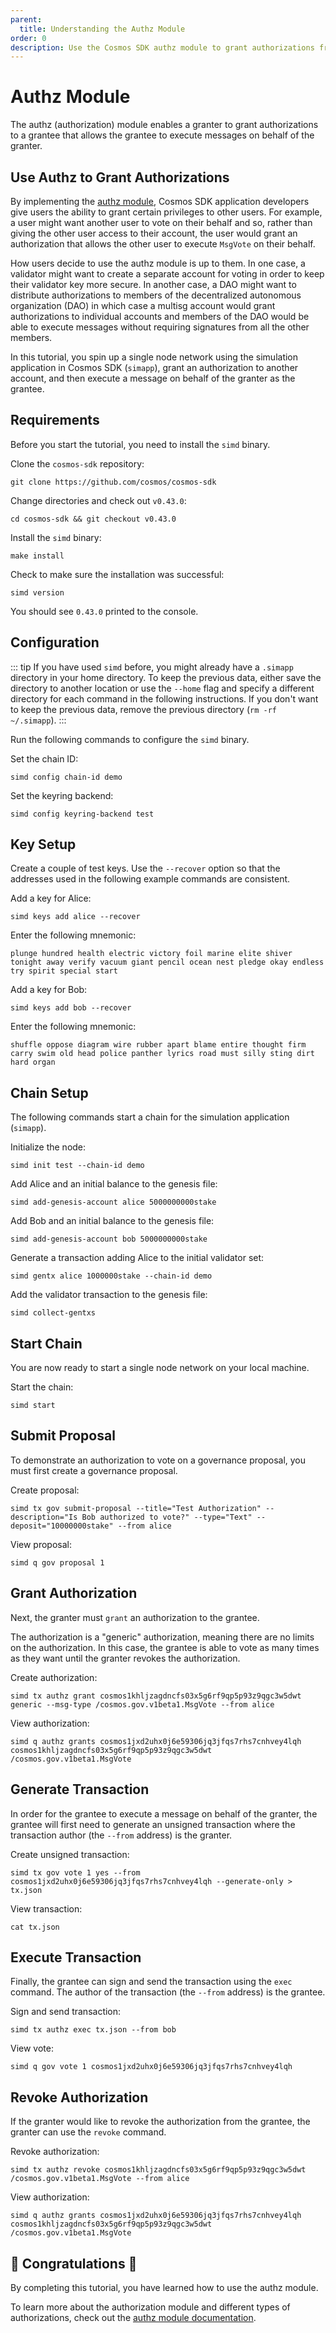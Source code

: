 ```yaml
---
parent:
  title: Understanding the Authz Module
order: 0
description: Use the Cosmos SDK authz module to grant authorizations from one account (the granter) to another account (the grantee).
---
```


# Authz Module

The authz (authorization) module enables a granter to grant authorizations to a grantee that allows the grantee to execute messages on behalf of the granter.

## Use Authz to Grant Authorizations

By implementing the [authz module](https://docs.cosmos.network/v0.43/modules/authz/), Cosmos SDK application developers give users the ability to grant certain privileges to other users. For example, a user might want another user to vote on their behalf and so, rather than giving the other user access to their account, the user would grant an authorization that allows the other user to execute `MsgVote` on their behalf.

How users decide to use the authz module is up to them. In one case, a validator might want to create a separate account for voting in order to keep their validator key more secure. In another case, a DAO might want to distribute authorizations to members of the decentralized autonomous organization (DAO) in which case a multisg account would grant authorizations to individual accounts and members of the DAO would be able to execute messages without requiring signatures from all the other members.

In this tutorial, you spin up a single node network using the simulation application in Cosmos SDK (`simapp`), grant an authorization to another account, and then execute a message on behalf of the granter as the grantee.

## Requirements

Before you start the tutorial, you need to install the `simd` binary.

Clone the `cosmos-sdk` repository:
```
git clone https://github.com/cosmos/cosmos-sdk
```

Change directories and check out `v0.43.0`:
```
cd cosmos-sdk && git checkout v0.43.0
```

Install the `simd` binary:
```
make install
```

Check to make sure the installation was successful:
```
simd version
```

You should see `0.43.0` printed to the console.

## Configuration

<!-- TODO: update tip to use `unsafe-reset-all` with better user experience -->

::: tip
If you have used `simd` before, you might already have a `.simapp` directory in your home directory. To keep the previous data, either save the directory to another location or use the `--home` flag and specify a different directory for each command in the following instructions. If you don't want to keep the previous data, remove the previous directory (`rm -rf ~/.simapp`).
:::

Run the following commands to configure the `simd` binary.

Set the chain ID:
```
simd config chain-id demo
```

Set the keyring backend:
```
simd config keyring-backend test
```

## Key Setup

Create a couple of test keys. Use the `--recover` option so that the addresses used in the following example commands are consistent.

Add a key for Alice:
```
simd keys add alice --recover
```

Enter the following mnemonic:
```
plunge hundred health electric victory foil marine elite shiver tonight away verify vacuum giant pencil ocean nest pledge okay endless try spirit special start
```

Add a key for Bob:
```
simd keys add bob --recover
```

Enter the following mnemonic:
```
shuffle oppose diagram wire rubber apart blame entire thought firm carry swim old head police panther lyrics road must silly sting dirt hard organ
```

## Chain Setup

The following commands start a chain for the simulation application (`simapp`).

Initialize the node:
```
simd init test --chain-id demo
```

Add Alice and an initial balance to the genesis file:
```
simd add-genesis-account alice 5000000000stake
```

Add Bob and an initial balance to the genesis file:
```
simd add-genesis-account bob 5000000000stake
```

Generate a transaction adding Alice to the initial validator set:
```
simd gentx alice 1000000stake --chain-id demo
```

Add the validator transaction to the genesis file:
```
simd collect-gentxs
```

## Start Chain

You are now ready to start a single node network on your local machine.

Start the chain:
```
simd start
```

## Submit Proposal

To demonstrate an authorization to vote on a governance proposal, you must first create a governance proposal.

Create proposal:
```
simd tx gov submit-proposal --title="Test Authorization" --description="Is Bob authorized to vote?" --type="Text" --deposit="10000000stake" --from alice
```

View proposal:
```
simd q gov proposal 1
```

## Grant Authorization

Next, the granter must `grant` an authorization to the grantee.

The authorization is a "generic" authorization, meaning there are no limits on the authorization. In this case, the grantee is able to vote as many times as they want until the granter revokes the authorization.

Create authorization:
```
simd tx authz grant cosmos1khljzagdncfs03x5g6rf9qp5p93z9qgc3w5dwt generic --msg-type /cosmos.gov.v1beta1.MsgVote --from alice
```

View authorization:
```
simd q authz grants cosmos1jxd2uhx0j6e59306jq3jfqs7rhs7cnhvey4lqh cosmos1khljzagdncfs03x5g6rf9qp5p93z9qgc3w5dwt /cosmos.gov.v1beta1.MsgVote
```

## Generate Transaction

In order for the grantee to execute a message on behalf of the granter, the grantee will first need to generate an unsigned transaction where the transaction author (the `--from` address) is the granter. 

Create unsigned transaction:
```
simd tx gov vote 1 yes --from cosmos1jxd2uhx0j6e59306jq3jfqs7rhs7cnhvey4lqh --generate-only > tx.json
```

View transaction:
```
cat tx.json
```

## Execute Transaction

Finally, the grantee can sign and send the transaction using the `exec` command. The author of the transaction (the `--from` address) is the grantee.

Sign and send transaction:
```
simd tx authz exec tx.json --from bob
```

View vote:
```
simd q gov vote 1 cosmos1jxd2uhx0j6e59306jq3jfqs7rhs7cnhvey4lqh
```

## Revoke Authorization

If the granter would like to revoke the authorization from the grantee, the granter can use the `revoke` command.

Revoke authorization:
```
simd tx authz revoke cosmos1khljzagdncfs03x5g6rf9qp5p93z9qgc3w5dwt /cosmos.gov.v1beta1.MsgVote --from alice
```

View authorization:
```
simd q authz grants cosmos1jxd2uhx0j6e59306jq3jfqs7rhs7cnhvey4lqh cosmos1khljzagdncfs03x5g6rf9qp5p93z9qgc3w5dwt /cosmos.gov.v1beta1.MsgVote
```

## 🎉 Congratulations 🎉

By completing this tutorial, you have learned how to use the authz module.

To learn more about the authorization module and different types of authorizations, check out the [authz module documentation](https://docs.cosmos.network/v0.43/modules/authz/).
